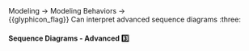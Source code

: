 <div id="path">Modeling → Modeling Behaviors →</div>
<span id="outcomes">{{glyphicon_flag}} Can interpret advanced sequence diagrams :three:</span>

<div id="title">

#### Sequence Diagrams - Advanced :three:

</div>

<div id="body">

<dynamic-panel src="../../../uml/sequenceDiagrams/parallelPaths/embed.md" boilerplate  header="UML: Sequence Diagrams: Parallel Paths" is-open></dynamic-panel>

</div>

<div id="extras">
</div>